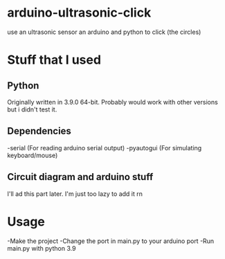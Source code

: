 # arduino-ultrasonic-click
 use an ultrasonic sensor an arduino and python to click (the circles)

# Stuff that I used
## Python
Originally written in 3.9.0 64-bit. 
Probably would work with other versions but i didn't test it.
## Dependencies
-serial (For reading arduino serial output)
-pyautogui (For simulating keyboard/mouse)

## Circuit diagram and arduino stuff
I'll ad this part later. I'm just too lazy to add it rn

# Usage
-Make the project
-Change the port in main.py to your arduino port
-Run main.py with python 3.9
